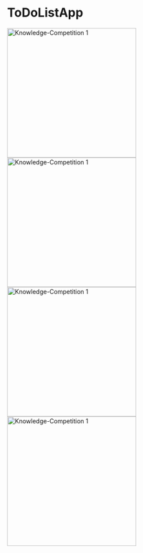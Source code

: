 # ToDoListApp

<img src="https://github.com/user-attachments/assets/50a89748-54f7-4761-b883-7dfff0e34d0d" alt="Knowledge-Competition 1" width="300">

<img src="https://github.com/user-attachments/assets/4be10ad3-c03a-4f7b-9469-c044948fe387" alt="Knowledge-Competition 1" width="300">

<img src="https://github.com/user-attachments/assets/37149f4c-ced4-48d2-84d0-680dbc3844eb" alt="Knowledge-Competition 1" width="300">

<img src="https://github.com/user-attachments/assets/e3a53776-f05b-4322-bed7-88fae3c075c8" alt="Knowledge-Competition 1" width="300">
